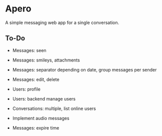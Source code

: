 # Apero

A simple messaging web app for a single conversation. 

## To-Do

- Messages: seen
- Messages: smileys, attachments
- Messages: separator depending on date, group messages per sender
- Messages: edit, delete


- Users: profile
- Users: backend manage users
- Conversations: multiple, list online users


- Implement audio messages
- Messages: expire time
